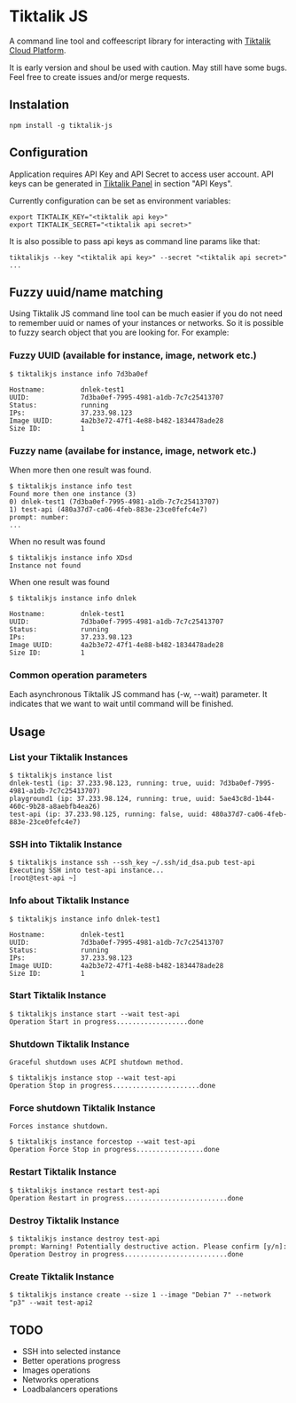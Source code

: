 Tiktalik JS
===========

A command line tool and coffeescript library for interacting with [Tiktalik Cloud Platform](http://tiktalik.com).

It is early version and shoul be used with caution. May still have some bugs.
Feel free to create issues and/or merge requests.

## Instalation

    npm install -g tiktalik-js

## Configuration

Application requires API Key and API Secret to access user account.
API keys can be generated in [Tiktalik Panel](http://tiktalik.com/panel) in section "API Keys".

Currently configuration can be set as environment variables:

    export TIKTALIK_KEY="<tiktalik api key>"
    export TIKTALIK_SECRET="<tiktalik api secret>"

It is also possible to pass api keys as command line params like that:

    tiktalikjs --key "<tiktalik api key>" --secret "<tiktalik api secret>" ...

## Fuzzy uuid/name matching

Using Tiktalik JS command line tool can be much easier if you do not need to remember uuid or names of your instances or networks. So it is possible to fuzzy search object that you are looking for.
For example:

### Fuzzy UUID (available for instance, image, network etc.)

    $ tiktalikjs instance info 7d3ba0ef

    Hostname:         dnlek-test1
    UUID:             7d3ba0ef-7995-4981-a1db-7c7c25413707
    Status:           running
    IPs:              37.233.98.123
    Image UUID:       4a2b3e72-47f1-4e88-b482-1834478ade28
    Size ID:          1

### Fuzzy name (availabe for instance, image, network etc.)

When more then one result was found.    

    $ tiktalikjs instance info test
    Found more then one instance (3)
    0) dnlek-test1 (7d3ba0ef-7995-4981-a1db-7c7c25413707)
    1) test-api (480a37d7-ca06-4feb-883e-23ce0fefc4e7)
    prompt: number:  
    ...

When no result was found

    $ tiktalikjs instance info XDsd
    Instance not found

When one result was found

    $ tiktalikjs instance info dnlek

    Hostname:         dnlek-test1
    UUID:             7d3ba0ef-7995-4981-a1db-7c7c25413707
    Status:           running
    IPs:              37.233.98.123
    Image UUID:       4a2b3e72-47f1-4e88-b482-1834478ade28
    Size ID:          1


### Common operation parameters

Each asynchronous Tiktalik JS command has (-w, --wait) parameter. It indicates that we want to wait until command will be finished.

## Usage

### List your Tiktalik Instances

    $ tiktalikjs instance list
    dnlek-test1 (ip: 37.233.98.123, running: true, uuid: 7d3ba0ef-7995-4981-a1db-7c7c25413707)
    playground1 (ip: 37.233.98.124, running: true, uuid: 5ae43c8d-1b44-460c-9b28-a8aebfb4ea26)
    test-api (ip: 37.233.98.125, running: false, uuid: 480a37d7-ca06-4feb-883e-23ce0fefc4e7)

### SSH into Tiktalik Instance

    $ tiktalikjs instance ssh --ssh_key ~/.ssh/id_dsa.pub test-api
    Executing SSH into test-api instance...
    [root@test-api ~]

### Info about Tiktalik Instance

    $ tiktalikjs instance info dnlek-test1

    Hostname:         dnlek-test1
    UUID:             7d3ba0ef-7995-4981-a1db-7c7c25413707
    Status:           running
    IPs:              37.233.98.123
    Image UUID:       4a2b3e72-47f1-4e88-b482-1834478ade28
    Size ID:          1

### Start Tiktalik Instance

    $ tiktalikjs instance start --wait test-api
    Operation Start in progress..................done    

### Shutdown Tiktalik Instance

    Graceful shutdown uses ACPI shutdown method.

    $ tiktalikjs instance stop --wait test-api
    Operation Stop in progress......................done

### Force shutdown Tiktalik Instance

    Forces instance shutdown.

    $ tiktalikjs instance forcestop --wait test-api
    Operation Force Stop in progress.................done

### Restart Tiktalik Instance

    $ tiktalikjs instance restart test-api
    Operation Restart in progress..........................done

### Destroy Tiktalik Instance

    $ tiktalikjs instance destroy test-api
    prompt: Warning! Potentially destructive action. Please confirm [y/n]:
    Operation Destroy in progress..........................done

### Create Tiktalik Instance

    $ tiktalikjs instance create --size 1 --image "Debian 7" --network "p3" --wait test-api2


## TODO

 * SSH into selected instance
 * Better operations progress
 * Images operations
 * Networks operations
 * Loadbalancers operations